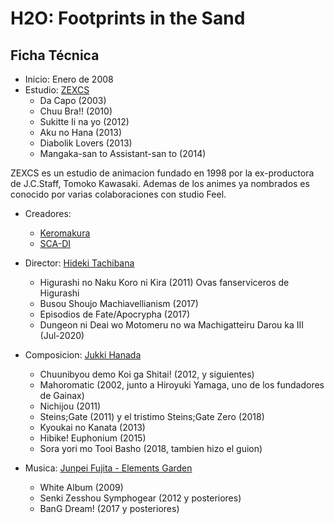 # H2O: Footprints in the Sand

## Ficha Técnica

- Inicio: Enero de 2008
- Estudio: [ZEXCS](https://anilist.co/studio/218)
    - Da Capo (2003)
    - Chuu Bra!! (2010)
    - Sukitte Ii na yo (2012)
    - Aku no Hana (2013)
    - Diabolik Lovers (2013)
    - Mangaka-san to Assistant-san to (2014) 

ZEXCS es un estudio de animacion fundado en 1998 por la ex-productora de J.C.Staff, Tomoko Kawasaki. Ademas de los animes ya nombrados es conocido por varias colaboraciones con studio Feel.

- Creadores: 
    - [Keromakura](https://anilist.co/staff/99489/Keromakura)
    - [SCA-DI](https://anilist.co/staff/106363/SCADI)

- Director: [Hideki Tachibana](https://anilist.co/staff/105935/Hideki-Tachibana)
    - Higurashi no Naku Koro ni Kira (2011) Ovas fanserviceros de Higurashi
    - Busou Shoujo Machiavellianism (2017)
    - Episodios de Fate/Apocrypha (2017)
    - Dungeon ni Deai wo Motomeru no wa Machigatteiru Darou ka III (Jul-2020)

- Composicion: [Jukki Hanada](https://anilist.co/staff/107198/Jukki-Hanada)
    - Chuunibyou demo Koi ga Shitai! (2012, y siguientes)
    - Mahoromatic (2002, junto a Hiroyuki Yamaga, uno de los fundadores de Gainax)
    - Nichijou (2011)
    - Steins;Gate (2011) y el tristimo Steins;Gate Zero (2018)
    - Kyoukai no Kanata (2013)
    - Hibike! Euphonium (2015)
    - Sora yori mo Tooi Basho (2018, tambien hizo el guion)

- Musica: [Junpei Fujita - Elements Garden](https://anilist.co/staff/110557/Junpei-Fujita)
    - White Album (2009)
    - Senki Zesshou Symphogear (2012 y posteriores)
    - BanG Dream! (2017 y posteriores)
